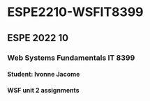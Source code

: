 # ESPE2210-WSFIT8399
## ESPE 2022 10 
### Web Systems Fundamentals  IT 8399
#### Student: Ivonne Jacome
#### WSF unit 2 assignments
